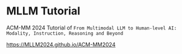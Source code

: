 # MLLM Tutorial

ACM-MM 2024 Tutorial of `From Multimodal LLM to Human-level AI:
Modality, Instruction, Reasoning and Beyond` 


https://MLLM2024.github.io/ACM-MM2024

